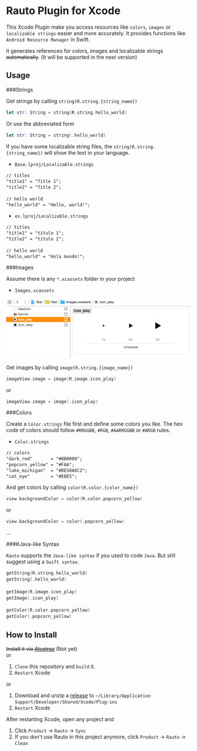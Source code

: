 Rauto Plugin for Xcode
======================

This Xcode Plugin make you access resources like `colors`, `images` or `localizable strings` easier and more accurately. It provides functions like `Android Resource Manager` in Swift.

It generates references for colors, images and localizable strings <del>automatically</del>. (It will be supported in the next version)

Usage
-----

###Strings

Get strings by calling `string(R.string.{string_name})`

```swift
let str: String = string(R.string.hello_world)
```

Or use the abbreviated form

```swift
let str: String = string(.hello_world)
```

If you have some localizable string files, the `string(R.string.{string_name})` will show the text in your language.

* `Base.lproj/Localizable.strings`

```
// titles
"title1" = "Title 1";
"title2" = "Title 2";

// hello world
"hello_world" = "Hello, world!";
```

* `es.lproj/Localizable.strings`

```
// titles
"title1" = "título 1";
"title2" = "título 2";

// hello world
"hello_world" = "Hola mundo!";
```			

###Images

Assume there is any `*.xcassets` folder in your project

* `Images.xcassets`

<img src="./screenshots/pic_assets.png" width = "640" alt="Image.xcassets" />

Get images by calling `image(R.string.{image_name})`

```swift
imageView.image = image(R.image.icon_play)
```

or

```swift
imageView.image = image(.icon_play)
```

###Colors

Create a `Color.strings` file first and define some colors you like. The hex code of colors should follow `#RRGGBB`, `#RGB`, `#AARRGGBB` or `#ARGB` rules.

* `Color.strings`

```
// colors
"dark_red"       = "#8B0000";
"popcorn_yellow" = "#FAA";
"lake_michigan"  = "#DE50A6C2";
"cat_eye"        = "#EBE5";
```

And get colors by calling `color(R.color.{color_name})`

```swift
view.backgroundColor = color(R.color.popcorn_yellow)
```

or

```swift
view.backgroundColor = color(.popcorn_yellow)
```

... 

####Java-like Syntax

`Rauto` supports the `Java-like syntax` if you used to code `Java`. But still suggest using a `Swift syntax`.

```swift
getString(R.string.hello_world)
getString(.hello_world)

getImage(R.image.icon_play)
getImage(.icon_play)

getColor(R.color.popcorn_yellow)
getColor(.popcorn_yellow)
```

How to Install
--------------

<del>Install it via <a href="http://alcatraz.io/">Alcatraz</a></del> (Not yet)<br />
or

1. `Clone` this repository and `build` it.
2. `Restart` Xcode

or

1. Download and unzip a <a href="https://github.com/azurechen/Rauto/releases">release</a> to `~/Library/Application Support/Developer/Shared/Xcode/Plug-ins`
2. `Restart` Xcode

After restarting Xcode, open any project and 

1. Click `Product` -> `Rauto` -> `Sync`
2. If you don't use Rauto in this project anymore, click `Product` -> `Rauto` -> `Clean` 

